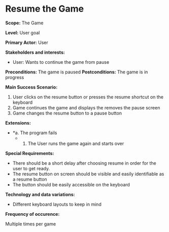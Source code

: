 # Resume the Game
**Scope:** The Game

**Level:** User goal

**Primary Actor:** User

**Stakeholders and interests:**  
 -   User: Wants to continue the game from pause
 
**Preconditions:** The game is paused
**Postconditions:**  The game is in progress

**Main Success Scenario:**  

1.  User clicks on the resume button or presses the resume shortcut on the keyboard
2.  Game continues the game and displays the removes the pause screen
3.  Game changes the resume button to a pause button

**Extensions:**  

* *a. The program fails
	*  1. The User runs the game again and starts over   

**Special Requirements:**
- There should be a short delay after choosing resume in order for the user to get ready. 
- The resume button on screen should be visible and easily identifiable as a resume button
- The button should be easily accessible on the keyboard

**Technology and data variations:**
- Different keyboard layouts to keep in mind

**Frequency of occurence:**

Multiple times per game
